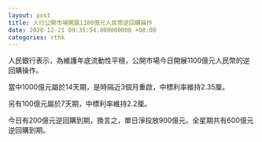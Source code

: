 ```yaml
---
layout: post
title: 人行公開市場開展1100億元人民幣逆回購操作
date: 2020-12-21 09:35:54.000000000 +08:00
categories: rthk
---
```


人民銀行表示，為維護年底流動性平穩，公開市場今日開展1100億元人民幣的逆回購操作。

當中1000億元屬於14天期，是時隔近3個月重啟，中標利率維持2.35厘。

另有100億元屬於7天期，中標利率維持2.2厘。

今日有200億元逆回購到期，換言之，單日淨投放900億元。全星期共有600億元逆回購到期。
